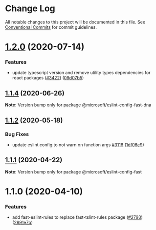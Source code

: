 # Change Log

All notable changes to this project will be documented in this file.
See [Conventional Commits](https://conventionalcommits.org) for commit guidelines.

# [1.2.0](https://github.com/microsoft/fast/compare/@microsoft/eslint-config-fast-dna@1.1.4...@microsoft/eslint-config-fast-dna@1.2.0) (2020-07-14)


### Features

* update typescript version and remove utility types dependencies for react packages ([#3422](https://github.com/microsoft/fast/issues/3422)) ([09d07b5](https://github.com/microsoft/fast/commit/09d07b580cda3bcc5d28f83d3568521f710c9576))





## [1.1.4](https://github.com/microsoft/fast/compare/@microsoft/eslint-config-fast-dna@1.1.3...@microsoft/eslint-config-fast-dna@1.1.4) (2020-06-26)

**Note:** Version bump only for package @microsoft/eslint-config-fast-dna





## [1.1.2](https://github.com/microsoft/fast/compare/@microsoft/eslint-config-fast@1.1.1...@microsoft/eslint-config-fast@1.1.2) (2020-05-18)


### Bug Fixes

* update eslint config to not warn on function args [#3116](https://github.com/microsoft/fast/issues/3116) ([1df06c9](https://github.com/microsoft/fast/commit/1df06c96da7518ba75de6d5635859345468bd42a))





## [1.1.1](https://github.com/microsoft/fast/compare/@microsoft/eslint-config-fast@1.1.0...@microsoft/eslint-config-fast@1.1.1) (2020-04-22)

**Note:** Version bump only for package @microsoft/eslint-config-fast





# 1.1.0 (2020-04-10)


### Features

* add fast-eslint-rules to replace fast-tslint-rules package ([#2793](https://github.com/microsoft/fast/issues/2793)) ([2891e7b](https://github.com/microsoft/fast/commit/2891e7bc9af41b7ba55eb410dee019c6d1adca3b))
